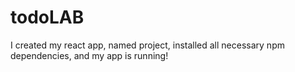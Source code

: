 # todoLAB
I created my react app, named project, installed all necessary npm dependencies, and my app is running!
